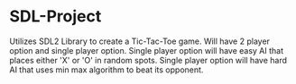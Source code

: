 # SDL-Project
Utilizes SDL2 Library to create a Tic-Tac-Toe game. Will have 2 player option and single player option.
Single player option will have easy AI that places either 'X' or 'O' in random spots.
Single player option will have hard AI that uses min max algorithm to beat its opponent.
